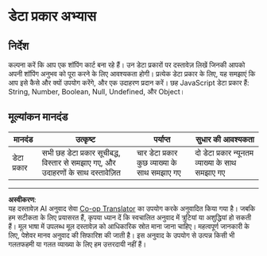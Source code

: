 <!--
CO_OP_TRANSLATOR_METADATA:
{
  "original_hash": "de0ec12c337394806425c7fd2f003b62",
  "translation_date": "2025-10-03T09:09:12+00:00",
  "source_file": "2-js-basics/1-data-types/assignment.md",
  "language_code": "hi"
}
-->
# डेटा प्रकार अभ्यास

## निर्देश

कल्पना करें कि आप एक शॉपिंग कार्ट बना रहे हैं। उन डेटा प्रकारों पर दस्तावेज़ लिखें जिनकी आपको अपनी शॉपिंग अनुभव को पूरा करने के लिए आवश्यकता होगी। प्रत्येक डेटा प्रकार के लिए, यह समझाएं कि आप इसे कैसे और क्यों उपयोग करेंगे, और एक उदाहरण प्रदान करें। छह JavaScript डेटा प्रकार हैं: String, Number, Boolean, Null, Undefined, और Object।

## मूल्यांकन मानदंड

मानदंड | उत्कृष्ट | पर्याप्त | सुधार की आवश्यकता
--- | --- | --- | --- |
डेटा प्रकार | सभी छह डेटा प्रकार सूचीबद्ध, विस्तार से समझाए गए, और उदाहरणों के साथ दस्तावेज़ित | चार डेटा प्रकार कुछ व्याख्या के साथ समझाए गए | दो डेटा प्रकार न्यूनतम व्याख्या के साथ समझाए गए |

---

**अस्वीकरण**:  
यह दस्तावेज़ AI अनुवाद सेवा [Co-op Translator](https://github.com/Azure/co-op-translator) का उपयोग करके अनुवादित किया गया है। जबकि हम सटीकता के लिए प्रयासरत हैं, कृपया ध्यान दें कि स्वचालित अनुवाद में त्रुटियां या अशुद्धियां हो सकती हैं। मूल भाषा में उपलब्ध मूल दस्तावेज़ को आधिकारिक स्रोत माना जाना चाहिए। महत्वपूर्ण जानकारी के लिए, पेशेवर मानव अनुवाद की सिफारिश की जाती है। इस अनुवाद के उपयोग से उत्पन्न किसी भी गलतफहमी या गलत व्याख्या के लिए हम उत्तरदायी नहीं हैं।